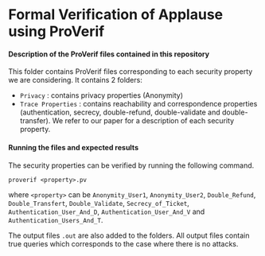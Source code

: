 # Formal Verification of Applause using ProVerif

#### Description of the ProVerif files contained in this repository
This folder contains ProVerif files corresponding to each security property we are considering. It contains 2 folders:
- `Privacy` : contains privacy properties (Anonymity)
- `Trace Properties` : contains reachability and correspondence properties (authentication, secrecy, double-refund, double-validate and double-transfer). We refer to our paper for a description of each security property. 

#### Running the files and expected results
The security properties can be verified by running the following command. 
```
proverif <property>.pv
```
where `<property>` can be `Anonymity_User1`, `Anonymity_User2`, `Double_Refund`, `Double_Transfert`, `Double_Validate`, `Secrecy_of_Ticket`, `Authentication_User_And_D`, `Authentication_User_And_V` and `Authentication_Users_And_T`.

The output files `.out` are also added to the folders. All output files contain true queries which corresponds to the case where there is no attacks.


